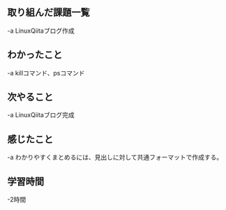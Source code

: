 ## 取り組んだ課題一覧  
-a  LinuxQiitaブログ作成

## わかったこと
-a  killコマンド、psコマンド

## 次やること
-a  LinuxQiitaブログ完成

## 感じたこと
-a  わかりやすくまとめるには、見出しに対して共通フォーマットで作成する。

## 学習時間
-2時間

